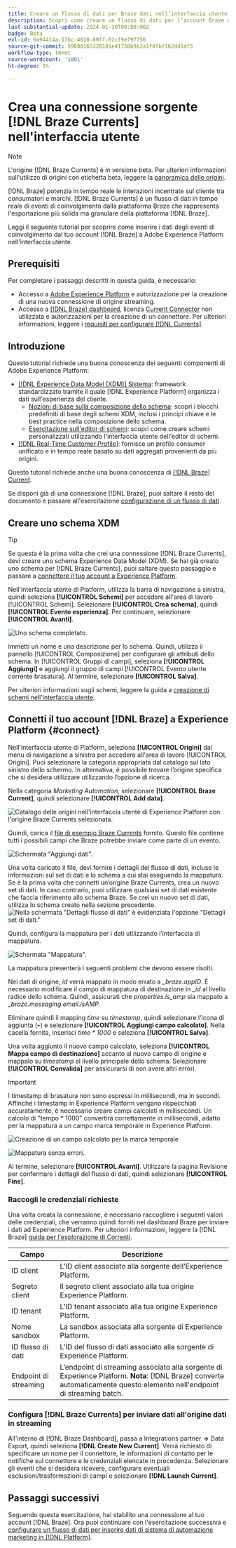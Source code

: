 ```yaml
---
title: Creare un flusso di dati per Braze dati nell’interfaccia utente
description: Scopri come creare un flusso di dati per l’account Braze utilizzando l’interfaccia utente di Adobe Experience Platform.
last-substantial-update: 2024-01-30T00:00:00Z
badge: Beta
exl-id: 6e94414a-176c-4810-80ff-02cf9e797756
source-git-commit: 59600165328181e41750b9b2a1f4fbf162dd1df5
workflow-type: tm+mt
source-wordcount: '1001'
ht-degree: 1%

---
```


# Crea una connessione sorgente [!DNL Braze Currents] nell&#39;interfaccia utente

>[!NOTE]
>
>L&#39;origine [!DNL Braze Currents] è in versione beta. Per ulteriori informazioni sull&#39;utilizzo di origini con etichetta beta, leggere la [panoramica delle origini](../../../../home.md#terms-and-conditions).

[!DNL Braze] potenzia in tempo reale le interazioni incentrate sul cliente tra consumatori e marchi. [!DNL Braze Currents] è un flusso di dati in tempo reale di eventi di coinvolgimento dalla piattaforma Braze che rappresenta l&#39;esportazione più solida ma granulare della piattaforma [!DNL Braze].

Leggi il seguente tutorial per scoprire come inserire i dati degli eventi di coinvolgimento dal tuo account [!DNL Braze] a Adobe Experience Platform nell&#39;interfaccia utente.

## Prerequisiti

Per completare i passaggi descritti in questa guida, è necessario:

* Accesso a [Adobe Experience Platform](https://platform.adobe.com) e autorizzazione per la creazione di una nuova connessione di origine streaming.
* Accesso a [[!DNL Braze] dashboard](https://dashboard.braze.com/sign_in), licenza [Current Connector](https://www.braze.com/docs/user_guide/data_and_analytics/braze_currents) non utilizzata e autorizzazioni per la creazione di un connettore. Per ulteriori informazioni, leggere i [requisiti per configurare [!DNL Currents]](https://www.braze.com/docs/user_guide/data_and_analytics/braze_currents/setting_up_currents/#requirements).

## Introduzione

Questo tutorial richiede una buona conoscenza dei seguenti componenti di Adobe Experience Platform:

* [[!DNL Experience Data Model (XDM)] Sistema](../../../../../xdm/home.md): framework standardizzato tramite il quale [!DNL Experience Platform] organizza i dati sull&#39;esperienza del cliente.
   * [Nozioni di base sulla composizione dello schema](../../../../../xdm/schema/composition.md): scopri i blocchi predefiniti di base degli schemi XDM, inclusi i principi chiave e le best practice nella composizione dello schema.
   * [Esercitazione sull&#39;editor di schemi](../../../../../xdm/tutorials/create-schema-ui.md): scopri come creare schemi personalizzati utilizzando l&#39;interfaccia utente dell&#39;editor di schemi.
* [[!DNL Real-Time Customer Profile]](../../../../../profile/home.md): fornisce un profilo consumer unificato e in tempo reale basato su dati aggregati provenienti da più origini.

Questo tutorial richiede anche una buona conoscenza di [[!DNL Braze] Current](https://www.braze.com/docs/user_guide/data_and_analytics/braze_currents).

Se disponi già di una connessione [!DNL Braze], puoi saltare il resto del documento e passare all&#39;esercitazione [configurazione di un flusso di dati](../../dataflow/marketing-automation.md).

## Creare uno schema XDM

>[!TIP]
>
>Se questa è la prima volta che crei una connessione [!DNL Braze Currents], devi creare uno schema Experience Data Model (XDM). Se hai già creato uno schema per [!DNL Braze Currents], puoi saltare questo passaggio e passare a [connettere il tuo account a Experience Platform](#connect).

Nell&#39;interfaccia utente di Platform, utilizza la barra di navigazione a sinistra, quindi seleziona **[!UICONTROL Schemi]** per accedere all&#39;area di lavoro [!UICONTROL Schemi]. Selezionare **[!UICONTROL Crea schema]**, quindi **[!UICONTROL Evento esperienza]**. Per continuare, selezionare **[!UICONTROL Avanti]**.

![Uno schema completato.](../../../../images/tutorials/create/braze/schema.png)

Immetti un nome e una descrizione per lo schema. Quindi, utilizza il pannello [!UICONTROL Composizione] per configurare gli attributi dello schema. In [!UICONTROL Gruppi di campi], seleziona **[!UICONTROL Aggiungi]** e aggiungi il gruppo di campi [!UICONTROL Evento utente corrente brasatura]. Al termine, selezionare **[!UICONTROL Salva]**.

Per ulteriori informazioni sugli schemi, leggere la guida a [creazione di schemi nell&#39;interfaccia utente](../../../../../xdm/tutorials/create-schema-ui.md).

## Connetti il tuo account [!DNL Braze] a Experience Platform {#connect}

Nell&#39;interfaccia utente di Platform, seleziona **[!UICONTROL Origini]** dal menu di navigazione a sinistra per accedere all&#39;area di lavoro [!UICONTROL Origini]. Puoi selezionare la categoria appropriata dal catalogo sul lato sinistro dello schermo. In alternativa, è possibile trovare l’origine specifica che si desidera utilizzare utilizzando l’opzione di ricerca.

Nella categoria *Marketing Automation*, selezionare **[!UICONTROL Braze Current]**, quindi selezionare **[!UICONTROL Add data]**.

![Catalogo delle origini nell&#39;interfaccia utente di Experience Platform con l&#39;origine Braze Currents selezionata.](../../../../images/tutorials/create/braze/catalog.png)

Quindi, carica il [file di esempio Braze Currents](https://github.com/Appboy/currents-examples/blob/master/sample-data/Adobe/adobe_examples.json) fornito. Questo file contiene tutti i possibili campi che Braze potrebbe inviare come parte di un evento.

![Schermata &quot;Aggiungi dati&quot;.](../../../../images/tutorials/create/braze/select-data.png)

Una volta caricato il file, devi fornire i dettagli del flusso di dati, incluse le informazioni sul set di dati e lo schema a cui stai eseguendo la mappatura.  Se è la prima volta che connetti un’origine Braze Currents, crea un nuovo set di dati.  In caso contrario, puoi utilizzare qualsiasi set di dati esistente che faccia riferimento allo schema Braze.  Se crei un nuovo set di dati, utilizza lo schema creato nella sezione precedente.
![Nella schermata &quot;Dettagli flusso di dati&quot; è evidenziata l&#39;opzione &quot;Dettagli set di dati.&quot;](../../../../images/tutorials/create/braze/dataflow-detail.png)

Quindi, configura la mappatura per i dati utilizzando l’interfaccia di mappatura.

![Schermata &quot;Mappatura&quot;.](../../../../images/tutorials/create/braze/mapping_errors.png)

La mappatura presenterà i seguenti problemi che devono essere risolti.

Nei dati di origine, *id* verrà mappato in modo errato a *_braze.appID*. È necessario modificare il campo di mappatura di destinazione in *_id* al livello radice dello schema. Quindi, assicurati che *properties.is_amp* sia mappato a *_braze.messaging.email.isAMP*.

Eliminare quindi il mapping *time* su *timestamp*, quindi selezionare l&#39;icona di aggiunta (`+`) e selezionare **[!UICONTROL Aggiungi campo calcolato]**. Nella casella fornita, inserisci *time \* 1000* e seleziona **[!UICONTROL Salva]**.

Una volta aggiunto il nuovo campo calcolato, seleziona **[!UICONTROL Mappa campo di destinazione]** accanto al nuovo campo di origine e mappalo su *timestamp* al livello principale dello schema. Selezionare **[!UICONTROL Convalida]** per assicurarsi di non avere altri errori.

>[!IMPORTANT]
>
>I timestamp di brasatura non sono espressi in millisecondi, ma in secondi. Affinché i timestamp in Experience Platform vengano rispecchiati accuratamente, è necessario creare campi calcolati in millisecondi. Un calcolo di &quot;tempo * 1000&quot; convertirà correttamente in millisecondi, adatto per la mappatura a un campo marca temporale in Experience Platform.
>
>![Creazione di un campo calcolato per la marca temporale ](../../../../images/tutorials/create/braze/create-calculated-field.png)

![Mappatura senza errori.](../../../../images/tutorials/create/braze/completed_mapping.png)

Al termine, selezionare **[!UICONTROL Avanti]**. Utilizzare la pagina Revisione per confermare i dettagli del flusso di dati, quindi selezionare **[!UICONTROL Fine]**.

### Raccogli le credenziali richieste

Una volta creata la connessione, è necessario raccogliere i seguenti valori delle credenziali, che verranno quindi forniti nel dashboard Braze per inviare i dati ad Experience Platform. Per ulteriori informazioni, leggere la [!DNL Braze] [guida per l&#39;esplorazione di Correnti](https://www.braze.com/docs/user_guide/data_and_analytics/braze_currents/setting_up_currents/#step-2-navigate-to-currents).

| Campo | Descrizione |
| --- | --- |
| ID client | L’ID client associato alla sorgente dell’Experience Platform. |
| Segreto client | Il segreto client associato alla tua origine Experience Platform. |
| ID tenant | L’ID tenant associato alla tua origine Experience Platform. |
| Nome sandbox | La sandbox associata alla sorgente di Experience Platform. |
| ID flusso di dati | L’ID del flusso di dati associato alla sorgente di Experience Platform. |
| Endpoint di streaming | L’endpoint di streaming associato alla sorgente di Experience Platform. **Nota**: [!DNL Braze] converte automaticamente questo elemento nell&#39;endpoint di streaming batch. |

### Configura [!DNL Braze Currents] per inviare dati all&#39;origine dati in streaming

All&#39;interno di [!DNL Braze Dashboard], passa a Integrations partner **->** Data Export, quindi seleziona **[!DNL Create New Current]**. Verrà richiesto di specificare un nome per il connettore, le informazioni di contatto per le notifiche sul connettore e le credenziali elencate in precedenza. Selezionare gli eventi che si desidera ricevere, configurare eventuali esclusioni/trasformazioni di campi e selezionare **[!DNL Launch Current]**.

## Passaggi successivi

Seguendo questa esercitazione, hai stabilito una connessione al tuo account [!DNL Braze]. Ora puoi continuare con l&#39;esercitazione successiva e [configurare un flusso di dati per inserire dati di sistema di automazione marketing in [!DNL Platform]](../../dataflow/marketing-automation.md).
